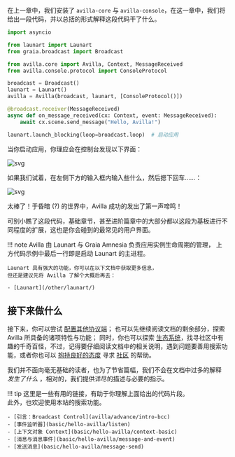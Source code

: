 在上一章中，我们安装了 `avilla-core` 与 `avilla-console`，在这一章中，我们将给出一段代码，并以总括的形式解释这段代码干了什么。

```python
import asyncio

from launart import Launart
from graia.broadcast import Broadcast

from avilla.core import Avilla, Context, MessageReceived
from avilla.console.protocol import ConsoleProtocol

broadcast = Broadcast()
launart = Launart()
avilla = Avilla(broadcast, launart, [ConsoleProtocol()])

@broadcast.receiver(MessageReceived)
async def on_message_received(cx: Context, event: MessageReceived):
    await cx.scene.send_message("Hello, Avilla!")

launart.launch_blocking(loop=broadcast.loop)  # 启动应用
```

当你启动应用，你理应会在控制台发现以下界面：

![svg](/avilla/assets/img/minimum-terminal.svg)

如果我们试着，在左侧下方的输入框内输入些什么，然后摁下回车……：

![svg](/avilla/assets/img/console-hello.svg)

太棒了！于昏暗 (?) 的世界中，Avilla 成功的发出了第一声啼鸣！

可别小瞧了这段代码，基础章节，甚至进阶篇章中的大部分都以这段为基板进行不同程度的扩展，这也是你会碰到的最常见的用户界面。

!!! note
    Avilla 由 Launart 与 Graia Amnesia 负责应用实例生命周期的管理，
    上方代码示例中最后一行即是启动 Launart 的主进程。  

    Launart 具有强大的功能，你可以在以下文档中获取更多信息，
    但还是建议先将 Avilla 了解个大概后再去：

    - [Launart](/other/launart/)

## 接下来做什么

接下来，你可以尝试 [配置其他协议端](/avilla/other/deploy-protocols/)；
也可以先继续阅读文档的剩余部分，探索 Avilla 所具备的诸项特性与功能；
同时，你也可以探索 [生态系统](/avilla/community/ecosystem)，找寻社区中有趣的千奇百怪，不过，记得要仔细阅读文档中的相关说明，遇到问题要善用搜索功能，或者你也可以 [抱持良好的态度](https://lug.ustc.edu.cn/wiki/doc/smart-questions/) 寻求 [社区](/avilla/community/intro) 的帮助。

我们并不面向毫无基础的读者，也为了节省篇幅，我们不会在文档中过多的解释 *发生了什么* ，相对的，我们提供详尽的描述与必要的指示。

!!! tip
    这里是一些有用的链接，有助于你理解上面给出的代码片段。  
    此外，也欢迎使用本站的搜索功能。

    - [引言：Broadcast Control](avilla/advance/intro-bcc)
    - [事件监听器](basic/hello-avilla/listen)
    - [上下文对象 Context](basic/hello-avilla/context-basic)
    - [消息与消息事件](basic/hello-avilla/message-and-event)
    - [发送消息](basic/hello-avilla/message-send)
  